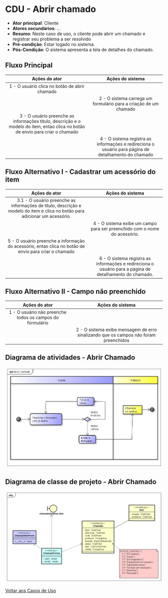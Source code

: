# CDU - Abrir chamado

- **Ator principal**: Cliente
- **Atores secundários**: ...	 
- **Resumo**: Neste caso de uso, o cliente pode abrir um chamado e registrar seu problema a ser resolvido
- **Pré-condição**: Estar logado no sistema.
- **Pós-Condição**: O sistema apresenta a tela de detalhes do chamado.

## Fluxo Principal
| Ações do ator | Ações do sistema |
| :-----------------: | :-----------------: | 
| 1 - O usuário clica no botão de abrir chamado | |  
| | 2 - O sistema carrega um formulário para a criação de um chamado | 
| 3 - O usuário preenche as informações titulo, descrição e o modelo do item, entao clica no botão de envio para criar o chamado | | 
| | 4 - O sistema registra as informações e redireciona o usuário para página de detalhamento do chamado |  

## Fluxo Alternativo I - Cadastrar um acessório do item

| **Ações do ator** | **Ações do sistema** |  
|:------------------:|:--------------------:|  
| 3.1 - O usuário preenche as informações de título, descrição e modelo do item e clica no botão para adicionar um acessório. | |  
| | 4 - O sistema exibe um campo para ser preenchido com o nome do acessório. |  
| 5 - O usuário preenche a informação do acessório, entao clica no botão de envio para criar o chamado | |  
| | 6 - O sistema registra as informações e redireciona o usuário para a página de detalhamento do chamado. |  

## Fluxo Alternativo II - Campo não preenchido
| Ações do ator | Ações do sistema |
| :-----------------: |:-----------------: | 
| 1 - O usuário não preenche todos os campos do formulário | |  
| | 2 - O sistema exibe mensagem de erro sinalizando que os campos não foram preenchidos |

## Diagrama de atividades - Abrir Chamado

![diagrama de atividades](../imgs/atividades/ativ_abrir_chamado.jpg "Diagrama de atividades - Abrir Chamado")

## Diagrama de classe de projeto - Abrir Chamado

![diagrama de classe de projeto](../imgs/cproj/abrirchamado.png "Diagrama de classe de projeto - Abrir Chamado")

[Voltar aos Casos de Uso](../cdu.md)
